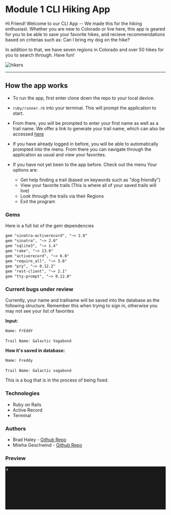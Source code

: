 # Module 1 CLI Hiking App 

Hi Friend! Welcome to our CLI App -- We made this for the hiking enthusiast. Whether you are new to Colorado or live here, this app is geared for you to be able to save your favorite hikes, and recieve recommendations based on criterias such as: Can I bring my dog on the hike? 

In addition to that, we have seven regions in Colorado and over 50 hikes for you to search through. 
Have fun! 

![hikers](https://i.ibb.co/jVjTmk8/hikers.jpg)


---

## How the app works  

* To run the app, first enter clone down the repo to your local device. 
* `ruby/runner.rb` into your terminal. This will prompt the application to start. 

* From there, you will be prompted to enter your first name as well as a trail name. We offer a link to generate your trail name, which can also be accessed [here](https://thetrek.co/trail-name-generator/)

* If you have already logged in before, you will be able to automatically prompted into the menu. From there you can navigate through the application as usual and view your favorites. 

* If you have not yet been to the app before. Check out the menu
    Your options are: 
    * Get help finding a trail (based on keywords such as "dog friendly")
    * View your favorite trails (This is where all of your saved trails will live) 
    * Look through the trails via their Regions 
    * Exit the program 


### Gems 

Here is a full list of the gem dependencies 

```
gem "sinatra-activerecord", "~> 2.0"
gem "sinatra", "~> 2.0"
gem "sqlite3", "~> 1.4"
gem "rake", "~> 13.0"
gem "activerecord", "~> 6.0"
gem "require_all", "~> 3.0"
gem "pry", "~> 0.12.2"
gem "rest-client", "~> 2.1"
gem "tty-prompt", "~> 0.12.0"

```

### Current bugs under review 

Currently, your name and trailname will be saved into the database as the following structure. Remember this when trying to sign in, otherwise you may not see your list of favorites 


**Input:**
```
Name: FrEddY

Trail Name: Galactic Vagabond
```

**How it's saved in database:**

```
Name: Freddy 

Trail Name: Galactic vagabond 
```

This is a bug that is in the process of being fixed. 


### Technologies 

* Ruby on Rails 
* Active Record 
* Terminal 


### Authors

* Brad Haley - [Github Repo](https://github.com/bshaley25)
* Miwha Geschwind - [Github Repo](https://github.com/miwhag)


### Preview

![](CLI_app_1.gif)